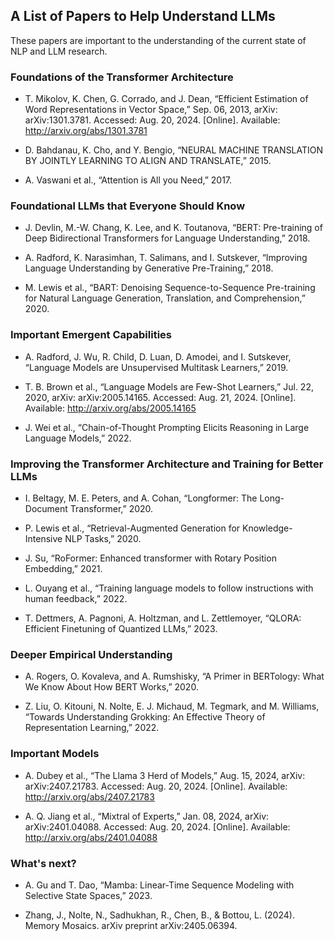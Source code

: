 ## A List of Papers to Help Understand LLMs

These papers are important to the understanding of the current state of NLP and LLM research. 


### Foundations of the Transformer Architecture

- T. Mikolov, K. Chen, G. Corrado, and J. Dean, “Efficient Estimation of Word Representations in Vector Space,” Sep. 06, 2013, arXiv: arXiv:1301.3781. Accessed: Aug. 20, 2024. [Online]. Available: http://arxiv.org/abs/1301.3781

- D. Bahdanau, K. Cho, and Y. Bengio, “NEURAL MACHINE TRANSLATION BY JOINTLY LEARNING TO ALIGN AND TRANSLATE,” 2015.

- A. Vaswani et al., “Attention is All you Need,” 2017.


### Foundational LLMs that Everyone Should Know

- J. Devlin, M.-W. Chang, K. Lee, and K. Toutanova, “BERT: Pre-training of Deep Bidirectional Transformers for Language Understanding,” 2018.

- A. Radford, K. Narasimhan, T. Salimans, and I. Sutskever, “Improving Language Understanding by Generative Pre-Training,” 2018.

- M. Lewis et al., “BART: Denoising Sequence-to-Sequence Pre-training for Natural Language Generation, Translation, and Comprehension,” 2020.


### Important Emergent Capabilities

- A. Radford, J. Wu, R. Child, D. Luan, D. Amodei, and I. Sutskever, “Language Models are Unsupervised Multitask Learners,” 2019.

- T. B. Brown et al., “Language Models are Few-Shot Learners,” Jul. 22, 2020, arXiv: arXiv:2005.14165. Accessed: Aug. 21, 2024. [Online]. Available: 
http://arxiv.org/abs/2005.14165

- J. Wei et al., “Chain-of-Thought Prompting Elicits Reasoning in Large Language Models,” 2022.


### Improving the Transformer Architecture and Training for Better LLMs

- I. Beltagy, M. E. Peters, and A. Cohan, “Longformer: The Long-Document Transformer,” 2020.

- P. Lewis et al., “Retrieval-Augmented Generation for Knowledge-Intensive NLP Tasks,” 2020.

- J. Su, “RoFormer: Enhanced transformer with Rotary Position Embedding,” 2021.

- L. Ouyang et al., “Training language models to follow instructions with human feedback,” 2022.

- T. Dettmers, A. Pagnoni, A. Holtzman, and L. Zettlemoyer, “QLORA: Efficient Finetuning of Quantized LLMs,” 2023.


### Deeper Empirical Understanding

- A. Rogers, O. Kovaleva, and A. Rumshisky, “A Primer in BERTology: What We Know About How BERT Works,” 2020.

- Z. Liu, O. Kitouni, N. Nolte, E. J. Michaud, M. Tegmark, and M. Williams, “Towards Understanding Grokking: An Effective Theory of Representation Learning,” 2022.


### Important Models

- A. Dubey et al., “The Llama 3 Herd of Models,” Aug. 15, 2024, arXiv: arXiv:2407.21783. Accessed: Aug. 20, 2024. [Online]. Available: http://arxiv.org/abs/2407.21783

- A. Q. Jiang et al., “Mixtral of Experts,” Jan. 08, 2024, arXiv: arXiv:2401.04088. Accessed: Aug. 20, 2024. [Online]. Available: http://arxiv.org/abs/2401.04088


### What's next?

- A. Gu and T. Dao, “Mamba: Linear-Time Sequence Modeling with Selective State Spaces,” 2023.

- Zhang, J., Nolte, N., Sadhukhan, R., Chen, B., & Bottou, L. (2024). Memory Mosaics. arXiv preprint arXiv:2405.06394.

